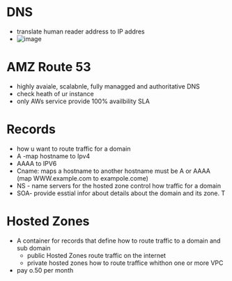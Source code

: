   # DNS
   - translate human reader address to IP addres
   - ![image](https://github.com/NghiaDangTran/solutions-architect/assets/33323750/72b9ea9e-be0e-4a6f-9aad-79767e002232)
# AMZ Route 53
 - highly avaiale, scalabnle, fully managged and authoritative DNS
 - check heath of ur instance
 - only AWs service provide 100% availbility SLA
# Records
 - how u want to route traffic for a domain
 - A -map hostname to Ipv4
 - AAAA to IPV6
 - Cname: maps a hostname to another hostname must be A or AAAA (map WWW.example.com to exampole.come)
 - NS - name servers for the hosted zone control how traffic for a domain
 - SOA- provide esstial infor about details about the domain and its zone. T
# Hosted Zones
 - A container for records that define how to route traffic to a domain and sub domain
     - public Hosted Zones route traffic on the internet
     - private hosted zones how to route traffice whithon one or more VPC
 - pay o.50 per month
